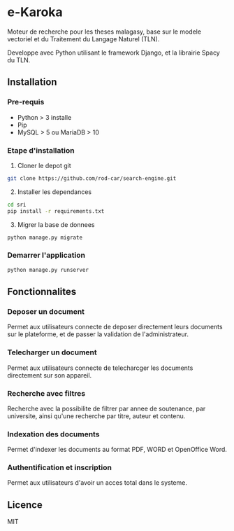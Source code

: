 # e-Karoka
Moteur de recherche pour les theses malagasy, base sur le modele vectoriel et du Traitement du Langage Naturel (TLN).

Developpe avec Python utilisant le framework Django, et la librairie Spacy du TLN.

## Installation
### Pre-requis

- Python > 3 installe
- Pip
- MySQL > 5 ou MariaDB > 10

### Etape d'installation

1. Cloner le depot git
```bash
git clone https://github.com/rod-car/search-engine.git
```

2. Installer les dependances
```bash
cd sri
pip install -r requirements.txt
```

3. Migrer la base de donnees
```bash
python manage.py migrate
```

### Demarrer l'application
```bash
python manage.py runserver
```

## Fonctionnalites

### Deposer un document
Permet aux utilisateurs connecte de deposer directement leurs documents sur le plateforme, et de passer la validation de l'administrateur.

### Telecharger un document
Permet aux utilisateurs connecte de telecharcger les documents directement sur son appareil.

### Recherche avec filtres
Recherche avec la possibilite de filtrer par annee de soutenance, par universite, ainsi qu'une recherche par titre, auteur et contenu.

### Indexation des documents
Permet d'indexer les documents au format PDF, WORD et OpenOffice Word.

### Authentification et inscription
Permet aux utilisateurs d'avoir un acces total dans le systeme.

## Licence
MIT